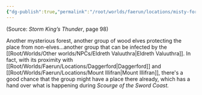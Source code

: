 ```yaml
---
{"dg-publish":true,"permalink":"/root/worlds/faerun/locations/misty-forest/"}
---
```


(Source: *Storm King’s Thunder*, page 98)

Another mysterious forest, another group of wood elves protecting the place from non-elves…another group that can be infected by the [[Root/Worlds/Other worlds/NPCs/Eldreth Valuuthra\|Eldreth Valuuthra]]. In fact, with its proximity with [[Root/Worlds/Faerun/Locations/Daggerford\|Daggerford]] and [[Root/Worlds/Faerun/Locations/Mount Illifran\|Mount Illifran]], there's a good chance that the group might have a place there already, which has a hand over what is happening during *Scourge of the Sword Coast.*
